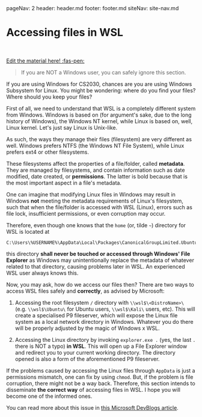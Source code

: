 <frontmatter>
  pageNav: 2
  header: header.md
  footer: footer.md
  siteNav: site-nav.md
</frontmatter>

<br> 

# Accessing files in WSL
<br> 

<!-- DO NOT DELETE THIS LINK AND PLEASE WRITE BELOW THIS LINK-->
[Edit the material here! :fas-pen:](https://github.com/nus-cs2030/1920-s2/edit/master/contents/textbook/misc/filesWSL/filesWSL.md)
<!-- DO NOT DELETE THIS LINK AND PLEASE WRITE BELOW THIS LINK-->

> If you are NOT a Windows user, you can safely ignore this section.

If you are using Windows for CS2030, chances are you are using Windows Subsystem for Linux.
You might be wondering: where do you find your files? Where should you keep your files?

First of all, we need to understand that WSL is a completely different system from Windows.
Windows is based on (for argument's sake, due to the long history of Windows), the Windows
NT kernel, while Linux is based on, well, Linux kernel. Let's just say Linux is Unix-like.

As such, the ways they manage their files (filesystem) are very different as well. Windows
prefers NTFS (the Windows NT File System), while Linux prefers ext4 or other filesystems.

These filesystems affect the properties of a file/folder, called **metadata**. They are 
managed by filesystems, and contain information such as date modified, date created, or 
**permissions**. The latter is bold because that is the most important aspect in a file's
metadata.

One can imagine that modifying Linux files in Windows may result in Windows **not** meeting
the metadata requirements of Linux's filesystem, such that when the file/folder is accessed
with WSL (Linux), errors such as file lock, insufficient permissions, or even corruption 
may occur.

Therefore, even though one knows that the `home` (or, tilde `~`) directory for WSL is located
at 
```
C:\Users\%USERNAME%\AppData\Local\Packages\CanonicalGroupLimited.UbuntuonWindows_79rhkp1fndgsc\LocalState\rootfs\home
```
this directory **shall never be touched or accessed through Windows' File Explorer** as 
Windows may unintentionally replace the metadata of whatever related to that directory, causing
problems later in WSL. An experienced WSL user always knows this.

Now, you may ask, how do we access our files then? There are two ways to access WSL files 
safely and **correctly**, as advised by Microsoft:
1. Accessing the root filesystem `/` directory with `\\wsl$\<DistroName>\` (e.g. `\\wsl$\Ubuntu\`
for Ubuntu users, `\\wsl$\Kali\` users, etc). This will create a specialised P9 fileserver, which
will expose the Linux file system as a local network directory in Windows. Whatever you do there
will be properly adjusted by the magic of Windows x WSL.

2. Accessing the Linux directory by invoking `explorer.exe .` (yes, the last `.` there is NOT a 
typo) **in WSL**. This will open up a File Explorer window and redirect you to your current
working directory. The directory opened is also a form of the aforementioned P9 fileserver.

If the problems caused by accessing the Linux files through `AppData` is just a permissions 
mismatch, one can fix by using `chmod`. But, if the problem is file corruption, there might not 
be a way back. Therefore, this section intends to disseminate **the correct way** of accessing 
files in WSL. I hope you will become one of the informed ones.

You can read more about this issue in [this Microsoft DevBlogs article](https://devblogs.microsoft.com/commandline/do-not-change-linux-files-using-windows-apps-and-tools/).

